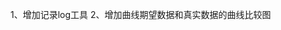 <!--
 * @Descripttion: 
 * @version: 
 * @Author: xiangzhang
 * @Date: 2020-10-12 15:28:23
 * @LastEditors: xiangzhang
 * @LastEditTime: 2020-10-12 15:29:14
-->
1、增加记录log工具
2、增加曲线期望数据和真实数据的曲线比较图